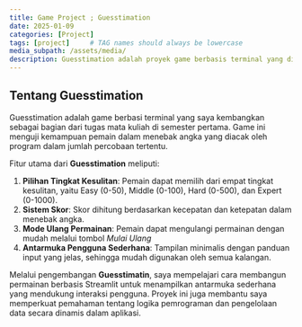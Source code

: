 ```yaml
---
title: Game Project ; Guesstimation
date: 2025-01-09
categories: [Project]
tags: [project]     # TAG names should always be lowercase
media_subpath: /assets/media/
description: Guesstimation adalah proyek game berbasis terminal yang dirancang untuk mengasah logika dan kemampuan pemrograman dasar.
---
```

## Tentang Guesstimation
Guesstimation adalah game berbasi terminal yang saya kembangkan sebagai bagian dari tugas mata kuliah di semester pertama. Game ini menguji kemampuan pemain dalam menebak angka yang diacak oleh program dalam jumlah percobaan tertentu.

Fitur utama dari <b>Guesstimation</b> meliputi:
1. <b>Pilihan Tingkat Kesulitan</b>: Pemain dapat memilih dari empat tingkat kesulitan, yaitu Easy (0-50), Middle (0-100), Hard (0-500), dan Expert (0-1000).
2. <b>Sistem Skor</b>: Skor dihitung berdasarkan kecepatan dan ketepatan dalam menebak angka.
3. <b>Mode Ulang Permainan</b>: Pemain dapat mengulangi permainan dengan mudah melalui tombol <i>Mulai Ulang</i>
4. <b>Antarmuka Pengguna Sederhana</b>: Tampilan minimalis dengan panduan input yang jelas, sehingga mudah digunakan oleh semua kalangan.

Melalui pengembangan <b>Guesstimatin</b>, saya mempelajari cara membangun permainan berbasis Streamlit untuk menampilkan antarmuka sederhana yang mendukung interaksi pengguna. Proyek ini juga membantu saya memperkuat pemahaman tentang logika pemrograman dan pengelolaan data secara dinamis dalam aplikasi.